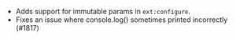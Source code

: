 * Adds support for immutable params in `ext:configure`.
* Fixes an issue where console.log() sometimes printed incorrectly (#1817)
